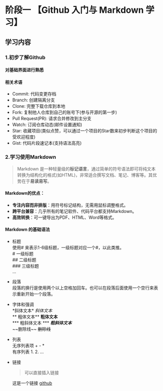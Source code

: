# 阶段一 【Github 入门与 Markdown 学习】
## 学习内容
### 1.初步了解Github  
#### 对基础界面进行熟悉  

#### 相关术语  
   + Commit: 代码变更存档
   + Branch: 创建隔离分支
   + Clone: 完整下载仓库到本地
   + Fork: 复制他人仓库到自己的账号下(参与开源的第一步)  
   + Pull Request(PR): 请求合并修改到主分支
   + Watch: 订阅仓库动态(邮件设置通知)  
   + Star: 收藏项目(类似点赞，可以通过一个项目的Star数来初步判断这个项目的受欢迎程度)  
   + Gist: 代码片段速记本(支持语法高亮)  
### 2.学习使用Markdown  
> Markdown 是一种轻量级的**标记语言**，通过简单的符号语法即可将纯文本转换为结构化的格式(如HTML)，非常适合撰写文档、笔记、博客等。其优势在于**易读易写**。  
> 
#### Markdown的优点：  
 + **专注内容而非排版**：用符号标记结构，无需用鼠标调整格式。  
+ **跨平台兼容**：几乎所有的笔记软件、代码平台都支持Markdown。  
+ **高效转换**：可一键导出为PDF、HTML、Word等格式。 
#### Markdown 的基础语法  
+ 标题  
  使用\# 来表示1-6级标题，一级标题对应一个\#，以此类推。  
\# 一级标题  
\## 二级标题  
\### 三级标题  
...  

+ 段落  
  段落的换行是使用两个以上空格加回车。也可以在段落后面使用一个空行来表示重新开始一个段落。

+ 字体和强调  
\*斜体文本\*  *斜体文本*  
\*\* 粗体文本\*\*  **粗体文本**  
\*\*\* 粗斜体文本 \*\*\*  ***粗斜体文本***  
\~\~删除线\~\~  ~~删除线~~  

+ 列表  
  无序列表项 \+ \- \*  
 有序列表 1. 2. ...  

 + 链接  
    >可以直接插入链接  

    这是一个链接 [github](https://github.com)  






